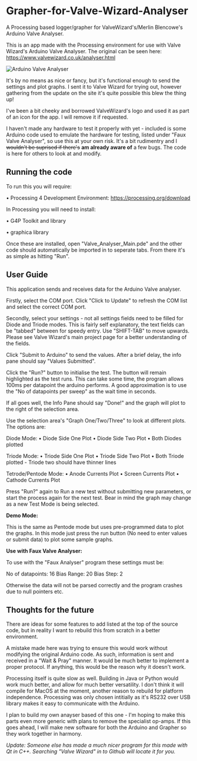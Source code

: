 # Grapher-for-Valve-Wizard-Analyser
A Processing based logger/grapher for ValveWizard's/Merlin Blencowe's Arduino Valve Analyser.

This is an app made with the Processing environment for use with Valve Wizard's Arduino Valve Analyser.
The original can be seen here: https://www.valvewizard.co.uk/analyser.html

![Arduino Valve Analyser](https://user-images.githubusercontent.com/94254558/187069764-fba02bf1-de98-4141-84c8-5cf15ce4d42c.png)

It's by no means as nice or fancy, but it's functional enough to send the settings and plot graphs.
I sent it to Valve Wizard for trying out, however gathering from the update on the site it's quite possible this blew the thing up!

I've been a bit cheeky and borrowed ValveWizard's logo and used it as part of an icon for the app. I will remove it if requested.

I haven't made any hardware to test it properly with yet - included is some Arduino code used to emulate the hardware for testing, listed under "Faux Valve Analyser", so use this at your own risk. It's a bit rudimentry and I ~~wouldn't be suprised if there's~~ **am already aware of** a few bugs. The code is here for others to look at and modify.

## Running the code

To run this you will require:

 • Processing 4 Development Environment: https://processing.org/download

In Processing you will need to install:

 • G4P Toolkit and library
 
 • graphica library

Once these are installed, open "Valve_Analyser_Main.pde" and the other code should automatically be imported in to seperate tabs.
From there it's as simple as hitting "Run".

## User Guide

This application sends and receives data for the Arduino Valve analyser.

Firstly, select the COM port. Click "Click to Update" to refresh the COM list and select the correct COM port.

Secondly, select your settings - not all settings fields need to be filled  for Diode and Triode modes.
This is fairly self explanatory, the text fields can be "tabbed" between for speedy entry. Use "SHIFT-TAB" to move upwards.
Please see Valve Wizard's main project page for a better understanding of the fields.

Click "Submit to Arduino" to send the values. After a brief delay, the info pane should say "Values Submitted".

Click the "Run?" button to initialise the test. The button will remain highlighted as the test runs. This can take some time, the program allows 100ms per datapoint the arduino performs. A good approximation is to use the "No of datapoints per sweep" as the wait time in seconds.

If all goes well, the Info Pane should say "Done!" and the graph will plot to the right of the selection area.

Use the selection area's "Graph One/Two/Three" to look at different plots. The options are:

Diode Mode: 
 • Diode Side One Plot
 • Diode Side Two Plot
 • Both Diodes plotted

Triode Mode:
 • Triode Side One Plot
 • Triode Side Two Plot
 • Both Triode plotted - Triode two should have thinner lines

Tetrode/Pentode Mode:
 • Anode Currents Plot
 • Screen Currents Plot
 • Cathode Currents Plot
 
Press "Run?" again to Run a new test without submitting new parameters,
or start the process again for the next test. Bear in mind the graph may change as a new Test Mode is being selected. 

**Demo Mode:**

This is the same as Pentode mode but uses pre-programmed data to plot the graphs.
In this mode just press the run button (No need to enter values or submit data) to plot some sample graphs.

**Use with Faux Valve Analyser:**

To use with the "Faux Analyser" program these settings must be:

No of datapoints: 16
Bias Range: 20
Bias Step: 2

Otherwise the data will not be parsed correctly and the program crashes due to null pointers etc.

## Thoughts for the future

There are ideas for some features to add listed at the top of the source code, but in reality I want to rebuild this from scratch in a better environment.

A mistake made here was trying to ensure this would work without modifying the original Arduino code. As such, information is sent and received in a "Wait & Pray" manner. It would be much better to implement a proper protocol. If anything, this would be the reason why it doesn't work.

Processing itself is quite slow as well. Building in Java or Python would work much better, and allow for much better versatility. I don't think it will compile for MacOS at the moment, another reason to rebuild for platform independence. Processing was only chosen intitially as it's RS232 over USB library makes it easy to communicate with the Arduino.

I plan to build my own anayser based of this one - I'm hoping to make this parts even more generic with plans to remove the specialist op-amps.
If this goes ahead, I will make new software for both the Arduino and Grapher so they work together in harmony.

*Update: Someone else has made a much nicer program for this made with Qt in C++. Searching "Valve Wizard" in to Github will locate it for you.*
